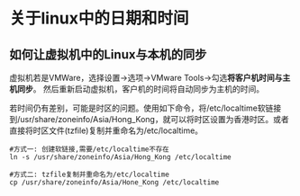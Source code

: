 # 关于linux中的日期和时间

## 如何让虚拟机中的Linux与本机的同步
虚拟机若是VMWare，选择设置->选项->VMware Tools->勾选**将客户机时间与主机同步**。
然后重新启动虚拟机，客户机的时间将自动同步为主机的时间。

若时间仍有差别，可能是时区的问题。使用如下命令，将/etc/localtime软链接到/usr/share/zoneinfo/Asia/Hong_Kong，就可以将时区设置为香港时区。或者直接将时区文件(tzfile)复制并重命名为/etc/localtime。
```
#方式一: 创建软链接,需要/etc/localtime不存在
ln -s /usr/share/zoneinfo/Asia/Hong_Kong /etc/localtime

#方式二: tzfile复制并重命名为/etc/localtime
cp /usr/share/zoneinfo/Asia/Hone_Kong /etc/localtime
```